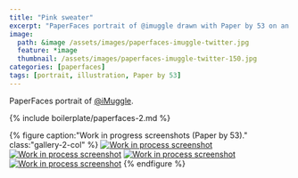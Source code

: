 ```yaml
---
title: "Pink sweater"
excerpt: "PaperFaces portrait of @imuggle drawn with Paper by 53 on an iPad."
image: 
  path: &image /assets/images/paperfaces-imuggle-twitter.jpg 
  feature: *image
  thumbnail: /assets/images/paperfaces-imuggle-twitter-150.jpg
categories: [paperfaces]
tags: [portrait, illustration, Paper by 53]
---
```


PaperFaces portrait of [@iMuggle](https://twitter.com/iMuggle).

{% include boilerplate/paperfaces-2.md %}

{% figure caption:"Work in progress screenshots (Paper by 53)." class:"gallery-2-col" %}
[![Work in process screenshot](/assets/images/paperfaces-imuggle-process-1-600.jpg)](/assets/images/paperfaces-imuggle-process-1-lg.jpg)
[![Work in process screenshot](/assets/images/paperfaces-imuggle-process-2-600.jpg)](/assets/images/paperfaces-imuggle-process-2-lg.jpg)
[![Work in process screenshot](/assets/images/paperfaces-imuggle-process-3-600.jpg)](/assets/images/paperfaces-imuggle-process-3-lg.jpg)
[![Work in process screenshot](/assets/images/paperfaces-imuggle-process-4-600.jpg)](/assets/images/paperfaces-imuggle-process-4-lg.jpg)
{% endfigure %}
